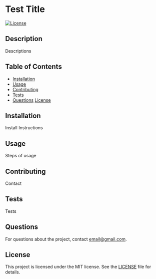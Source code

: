 # Test Title

[![License](https://img.shields.io/badge/license-MIT-blue.svg)](https://opensource.org/licenses/MIT)

## Description
Descriptions

## Table of Contents
- [Installation](#installation)
- [Usage](#usage)
- [Contributing](#contributing)
- [Tests](#tests)
- [Questions](#questions)
[License](https://opensource.org/licenses/MIT)

## Installation
Install Instructions

## Usage
Steps of usage

## Contributing
Contact

## Tests
Tests

## Questions
For questions about the project, contact email@gmail.com.
## License

This project is licensed under the MIT license. See the [LICENSE](https://opensource.org/licenses/MIT) file for details.
